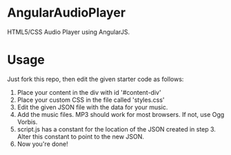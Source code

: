 AngularAudioPlayer
==================

HTML5/CSS Audio Player using AngularJS.

Usage
=====

Just fork this repo, then edit the given starter code as follows:
1. Place your content in the div with id '#content-div'
2. Place your custom CSS in the file called 'styles.css'
3. Edit the given JSON file with the data for your music.
4. Add the music files. MP3 should work for most browsers. If not, use Ogg Vorbis.
5. script.js has a constant for the location of the JSON created in step 3. Alter this constant to point to the new JSON.
6. Now you're done!


